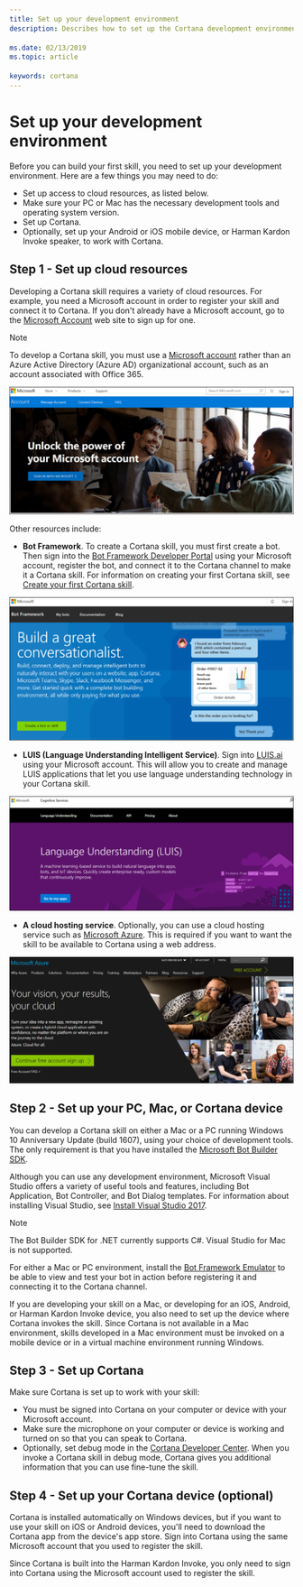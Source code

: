 ```yaml
---
title: Set up your development environment
description: Describes how to set up the Cortana development environment.

ms.date: 02/13/2019
ms.topic: article

keywords: cortana
---
```


# Set up your development environment

Before you can build your first skill, you need to set up your development environment. Here are a few things you may need to do:

* Set up access to cloud resources, as listed below.
* Make sure your PC or Mac has the necessary development tools and operating system version.
* Set up Cortana.
* Optionally, set up your Android or iOS mobile device, or Harman Kardon Invoke speaker, to work with Cortana.

## Step 1 - Set up cloud resources

Developing a Cortana skill requires a variety of cloud resources. For example, you need a Microsoft account in order to register your skill and connect it to Cortana. If you don't already have a Microsoft account, go to the [Microsoft Account](https://account.microsoft.com/account) web site to sign up for one.

>[!NOTE]
> To develop a Cortana skill, you must use a [Microsoft account](https://account.microsoft.com/account) rather than an Azure Active Directory (Azure AD) organizational account, such as an account associated with Office 365.

![Microsoft account site](../media/images/microsoft_account.png)

Other resources include:

* **Bot Framework**. To create a Cortana skill, you must first create a bot. Then sign into the [Bot Framework Developer Portal](https://dev.botframework.com) using your Microsoft account, register the bot, and connect it to the Cortana channel to make it a Cortana skill. For information on creating your first Cortana skill, see [Create your first Cortana skill](./mva22-hello-world.md).

![Bot Framework developer portal](../media/images/bot_framework_dev_portal.png)

* **LUIS (Language Understanding Intelligent Service)**. Sign into [LUIS.ai](https://www.luis.ai) using your Microsoft account. This will allow you to create and manage LUIS applications that let you use language understanding technology in your Cortana skill.

![LUIS Site](../media/images/mva32_luis_account.png)

* **A cloud hosting service**. Optionally, you can use a cloud hosting service such as [Microsoft Azure](https://azure.microsoft.com). This is required if you want to want the skill to be available to Cortana using a web address.

![Azure Site](../media/images/azure_site.png)

## Step 2 - Set up your PC, Mac, or Cortana device

You can develop a Cortana skill on either a Mac or a PC running Windows 10 Anniversary Update (build 1607), using your choice of development tools. The only requirement is that you have installed the [Microsoft Bot Builder SDK](https://github.com/microsoft/botbuilder-v3).

Although you can use any development environment, Microsoft Visual Studio offers a variety of useful tools and features, including Bot Application, Bot Controller, and Bot Dialog templates. For information about installing Visual Studio, see [Install Visual Studio 2017](https://docs.microsoft.com/visualstudio/install/install-visual-studio). 

>[!NOTE]
> The Bot Builder SDK for .NET currently supports C#. Visual Studio for Mac is not supported.

For either a Mac or PC environment, install the [Bot Framework Emulator](https://docs.microsoft.com/azure/bot-service/bot-service-debug-emulator?view=azure-bot-service-3.0) to be able to view and test your bot in action before registering it and connecting it to the Cortana channel.

If you are developing your skill on a Mac, or developing for an iOS, Android, or Harman Kardon Invoke device, you also need to set up the device where Cortana invokes the skill. Since Cortana is not available in a Mac environment, skills developed in a Mac environment must be invoked on a mobile device or in a virtual machine environment running Windows.

## Step 3 - Set up Cortana

Make sure Cortana is set up to work with your skill:

* You must be signed into Cortana on your computer or device with your Microsoft account.
* Make sure the microphone on your computer or device is working and turned on so that you can speak to Cortana.
* Optionally, set debug mode in the [Cortana Developer Center](https://developer.microsoft.com/cortana). When you invoke a Cortana skill in debug mode, Cortana gives you additional information that you can use fine-tune the skill.

## Step 4 - Set up your Cortana device (optional)

Cortana is installed automatically on Windows devices, but if you want to use your skill on iOS or Android devices, you'll need to download the Cortana app from the device's app store. Sign into Cortana using the same Microsoft account that you used to register the skill.  

Since Cortana is built into the Harman Kardon Invoke, you only need to sign into Cortana using the Microsoft account used to register the skill.
